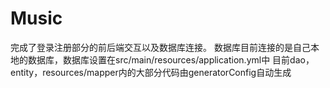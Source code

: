 # Music
完成了登录注册部分的前后端交互以及数据库连接。 数据库目前连接的是自己本地的数据库，数据库设置在src/main/resources/application.yml中
目前dao，entity，resources/mapper内的大部分代码由generatorConfig自动生成
